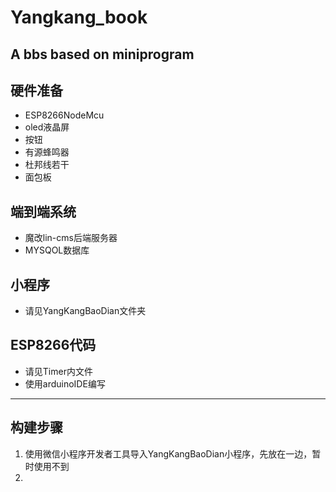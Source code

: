 # **Yangkang_book**
A bbs based on miniprogram
---
## 硬件准备
* ESP8266NodeMcu
* oled液晶屏
* 按钮
* 有源蜂鸣器
* 杜邦线若干
* 面包板

## 端到端系统
* 魔改lin-cms后端服务器
* MYSQOL数据库

## 小程序
* 请见YangKangBaoDian文件夹

## ESP8266代码
* 请见Timer内文件
* 使用arduinoIDE编写
---
## 构建步骤
1. 使用微信小程序开发者工具导入YangKangBaoDian小程序，先放在一边，暂时使用不到
2.


